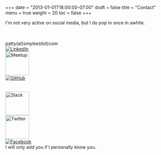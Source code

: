 +++
date = "2013-01-01T18:00:00-07:00"
draft = false
title = "Contact"
menu = true
weight = 20
toc = false
+++

I'm not very active on social media, but I do pop in once in awhile.

<br>
<div class=".container-fluid">
<div class="row">
<div class="col-xs-3">
<div id="contact_email"><span class="glyphicon glyphicon-envelope" width="74"></span><br>patty(at)smylee(dot)com</div>
</div>
<div class="col-xs-3">
<a href="https://www.linkedin.com/in/pramert" target="_blank"><img src="http://cdn.smylee.com/images/smylee/contact/In-2C-48px-R.png" alt="LinkedIn" title="LinkedIn" class="no_border"></a>
</div>
<div class="col-xs-3">
<a href="http://www.meetup.com/members/148714252/" target="_blank"><img src="http://cdn.smylee.com/images/smylee/contact/meetup-logo-no-border.svg" width="74" alt="Meetup" title="Meetup" class="no_border"></a>
</div>
<div class="col-xs-3">
<a href="https://github.com/smyleeface" target="_blank"><img src="http://cdn.smylee.com/images/smylee/contact/GitHub-Mark-64px.png" alt="GitHub" title="GitHub" class="no_border"></a>
</div>
</div>
<br>
<br>
<div class="row">
<div class="col-xs-3">
<a href="https://smylee.slack.com" target="_blank"><img src="http://cdn.smylee.com/images/smylee/contact/SlackMark-Web.png" width="74" alt="Slack" title="Slack" class="no_border"></a>
</div>
<div class="col-xs-3">
<a href="https://twitter.com/smyleeface" target="_blank"><img src="http://cdn.smylee.com/images/smylee/contact/TwitterLogo_55acee.png" width="74" alt="Twitter" title="Twitter" class="no_border"></a>
</div>
<div class="col-xs-3">
<a href="https://www.facebook.com/smyleeface" target="_blank"><img src="http://cdn.smylee.com/images/smylee/contact/FB-f-Logo__blue_50.png" alt="Facebook" title="Facebook" class="no_border"></a><br><span class="footnote">I will only add you if I personally know you.</span>
</div>
</div>
</div>